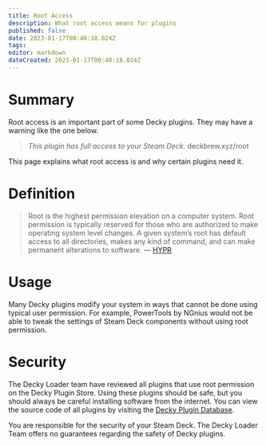 ```yaml
---
title: Root Access
description: What root access means for plugins
published: false
date: 2023-01-17T00:40:18.024Z
tags: 
editor: markdown
dateCreated: 2023-01-17T00:40:18.024Z
---
```


# Summary
Root access is an important part of some Decky plugins. They may have a warning like the one below.

> *This plugin has full access to your Steam Deck.* deckbrew.xyz/root

This page explains what root access is and why certain plugins need it.

# Definition

> Root is the highest permission elevation on a computer system. Root permission is typically reserved for those who are authorized to make operating system level changes. A given system’s root has default access to all directories, makes any kind of command, and can make permanent alterations to software. — [HYPR](https://www.hypr.com/security-encyclopedia/root)

# Usage

Many Decky plugins modify your system in ways that cannot be done using typical user permission. For example, PowerTools by NGnius would not be able to tweak the settings of Steam Deck components without using root permission.

# Security

The Decky Loader team have reviewed all plugins that use root permission on the Decky Plugin Store. Using these plugins should be safe, but you should always be careful installing software from the internet. You can view the source code of all plugins by visiting the [Decky Plugin Database](https://github.com/SteamDeckHomebrew/decky-plugin-database).

You are responsible for the security of your Steam Deck. The Decky Loader Team offers no guarantees regarding the safety of Decky plugins.
